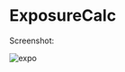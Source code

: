 ﻿# ExposureCalc
 
Screenshot:  

![expo](https://user-images.githubusercontent.com/78103851/228555553-d3a5dde8-86d6-4930-9e02-3d55144d5e12.png)
